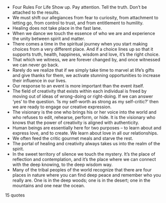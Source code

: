  - Four Rules For Life Show up. Pay attention. Tell the truth. Don’t be attached to the results.
 - We must shift our allegiances from fear to curiosity, from attachment to letting go, from control to trust, and from entitlement to humility.
 - Healing does not take place in the fast lane.
 - When we dance we touch the essence of who we are and experience the unity between spirit and matter.
 - There comes a time in the spiritual journey when you start making choices from a very different place. And if a choice lines up so that it supports truth, health, happiness, wisdom and love, it’s the right choice.
 - That which we witness, we are forever changed by, and once witnessed we can never go back.
 - Rarely do we realize that if we simply take time to marvel at life’s gifts and give thanks for them, we activate stunning opportunities to increase their influence in our lives.
 - Our response to an event is more important than the event itself.
 - The field of creativity that exists within each individual is freed by moving out of ideas of wrong-doing or right-doing. If we can answer ‘yes’ to the question. ‘Is my self-worth as strong as my self-critic?’ then we are ready to engage our creative expression.
 - The visionary is the one who brings his or her voice into the world and who refuses to edit, rehearse, perform, or hide. It is the visionary who knows that the power of creativity is aligned with authenticity.
 - Human beings are essentially here for two purposes – to learn about and express love, and to create. We learn about love in all our relationships.
 - We often feed the critic gourmet meals and starve the rest.
 - The portal of healing and creativity always takes us into the realm of the spirit.
 - In the sweet territory of silence we touch the mystery. It’s the place of reflection and contemplation, and it’s the place where we can connect with the deep knowing, to the deep wisdom way.
 - Many of the tribal peoples of the world recognize that there are four places in nature where you can find deep peace and remember who you really are. One is in the deep woods; one is in the desert; one in the mountains and one near the ocean.

15 quotes